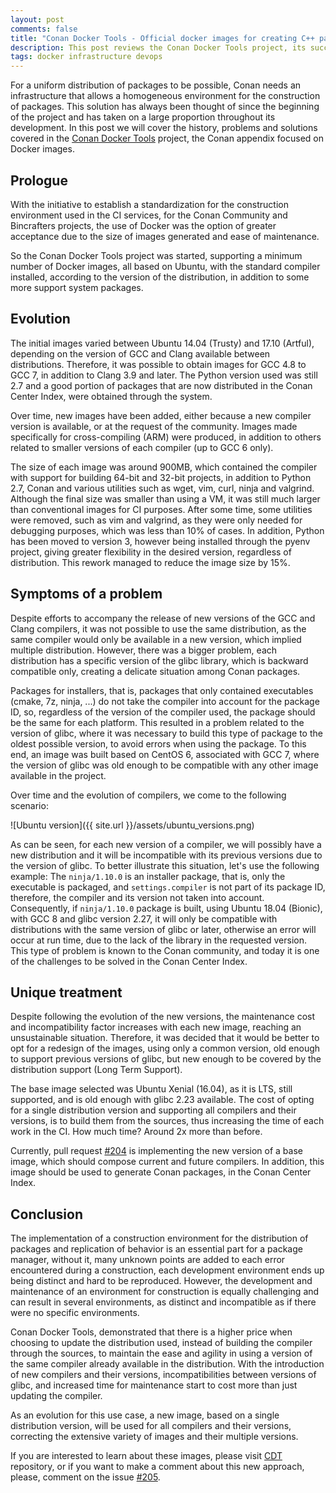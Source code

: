 ```yaml
---
layout: post
comments: false
title: "Conan Docker Tools - Official docker images for creating C++ packages for ConanCenter"
description: This post reviews the Conan Docker Tools project, its successes, failures and future.
tags: docker infrastructure devops
---
```


For a uniform distribution of packages to be possible, Conan needs an infrastructure that allows a homogeneous environment for the construction of packages. This solution has always been thought of since the beginning of the project and has taken on a large proportion throughout its development. In this post we will cover the history, problems and solutions covered in the [Conan Docker Tools](https://github.com/conan-io/conan-docker-tools) project, the Conan appendix focused on Docker images.

## Prologue

With the initiative to establish a standardization for the construction environment used in the CI services, for the Conan Community and Bincrafters projects, the use of Docker was the option of greater acceptance due to the size of images generated and ease of maintenance.

So the Conan Docker Tools project was started, supporting a minimum number of Docker images, all based on Ubuntu, with the standard compiler installed, according to the version of the distribution, in addition to some more support system packages.

## Evolution

The initial images varied between Ubuntu 14.04 (Trusty) and 17.10 (Artful), depending on the version of GCC and Clang available between distributions. Therefore, it was possible to obtain images for GCC 4.8 to GCC 7, in addition to Clang 3.9 and later. The Python version used was still 2.7 and a good portion of packages that are now distributed in the Conan Center Index, were obtained through the system.

Over time, new images have been added, either because a new compiler version is available, or at the request of the community. Images made specifically for cross-compiling (ARM) were produced, in addition to others related to smaller versions of each compiler (up to GCC 6 only).

The size of each image was around 900MB, which contained the compiler with support for building 64-bit and 32-bit projects, in addition to Python 2.7, Conan and various utilities such as wget, vim, curl, ninja and valgrind. Although the final size was smaller than using a VM, it was still much larger than conventional images for CI purposes. After some time, some utilities were removed, such as vim and valgrind, as they were only needed for debugging purposes, which was less than 10% of cases. In addition, Python has been moved to version 3, however being installed through the pyenv project, giving greater flexibility in the desired version, regardless of distribution. This rework managed to reduce the image size by 15%.

## Symptoms of a problem

Despite efforts to accompany the release of new versions of the GCC and Clang compilers, it was not possible to use the same distribution, as the same compiler would only be available in a new version, which implied multiple distribution. However, there was a bigger problem, each distribution has a specific version of the glibc library, which is backward compatible only, creating a delicate situation among Conan packages.

Packages for installers, that is, packages that only contained executables (cmake, 7z, ninja, ...) do not take the compiler into account for the package ID, so, regardless of the version of the compiler used, the package should be the same for each platform. This resulted in a problem related to the version of glibc, where it was necessary to build this type of package to the oldest possible version, to avoid errors when using the package. To this end, an image was built based on CentOS 6, associated with GCC 7, where the version of glibc was old enough to be compatible with any other image available in the project.

Over time and the evolution of compilers, we come to the following scenario:

![Ubuntu version]({{ site.url }}/assets/ubuntu_versions.png)

As can be seen, for each new version of a compiler, we will possibly have a new distribution and it will be incompatible with its previous versions due to the version of glibc. To better illustrate this situation, let's use the following example: The ``ninja/1.10.0`` is an installer package, that is, only the executable is packaged, and ``settings.compiler`` is not part of its package ID, therefore, the compiler and its version not taken into account. Consequently, if ``ninja/1.10.0`` package is built, using Ubuntu 18.04 (Bionic), with GCC 8 and glibc version 2.27, it will only be compatible with distributions with the same version of glibc or later, otherwise an error will occur at run time, due to the lack of the library in the requested version. This type of problem is known to the Conan community, and today it is one of the challenges to be solved in the Conan Center Index.

## Unique treatment

Despite following the evolution of the new versions, the maintenance cost and incompatibility factor increases with each new image, reaching an unsustainable situation. Therefore, it was decided that it would be better to opt for a redesign of the images, using only a common version, old enough to support previous versions of glibc, but new enough to be covered by the distribution support (Long Term Support).

The base image selected was Ubuntu Xenial (16.04), as it is LTS, still supported, and is old enough with glibc 2.23 available. The cost of opting for a single distribution version and supporting all compilers and their versions, is to build them from the sources, thus increasing the time of each work in the CI. How much time? Around 2x more than before.

Currently, pull request [#204](https://github.com/conan-io/conan-docker-tools/pull/204) is implementing the new version of a base image, which should compose current and future compilers. In addition, this image should be used to generate Conan packages, in the Conan Center Index.

## Conclusion

The implementation of a construction environment for the distribution of packages and replication of behavior is an essential part for a package manager, without it, many unknown points are added to each error encountered during a construction, each development environment ends up being distinct and hard to be reproduced. However, the development and maintenance of an environment for construction is equally challenging and can result in several environments, as distinct and incompatible as if there were no specific environments.

Conan Docker Tools, demonstrated that there is a higher price when choosing to update the distribution used, instead of building the compiler through the sources, to maintain the ease and agility in using a version of the same compiler already available in the distribution. With the introduction of new compilers and their versions, incompatibilities between versions of glibc, and increased time for maintenance start to cost more than just updating the compiler.

As an evolution for this use case, a new image, based on a single distribution version, will be used for all compilers and their versions, correcting the extensive variety of images and their multiple versions.

If you are interested to learn about these images, please visit [CDT](https://github.com/conan-io/conan-docker-tools) repository, or if you want to make a comment about this new approach, please, comment on the issue [#205](https://github.com/conan-io/conan-docker-tools/issues/205).
